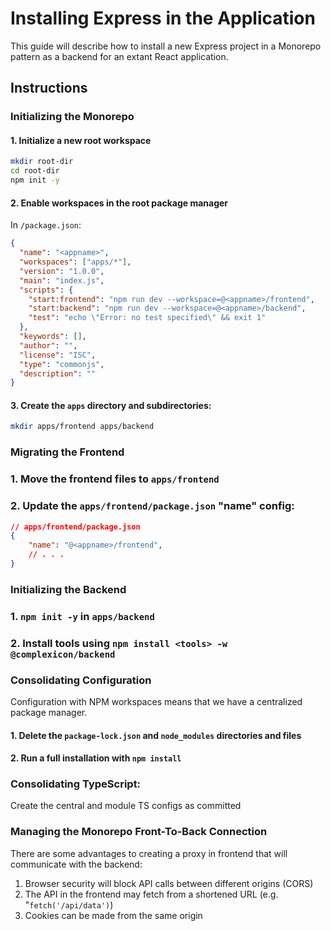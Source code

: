 # Installing Express in the Application
This guide will describe how to install a new Express project in a Monorepo pattern as a backend for an extant React application.

## Instructions
### Initializing the Monorepo
#### 1. Initialize a new root workspace 
```bash
mkdir root-dir
cd root-dir
npm init -y
```

#### 2. Enable workspaces in the root package manager
In `/package.json`:
```json
{
  "name": "<appname>",
  "workspaces": ["apps/*"],
  "version": "1.0.0",
  "main": "index.js",
  "scripts": {
    "start:frontend": "npm run dev --workspace=@<appname>/frontend",
    "start:backend": "npm run dev --workspace=@<appname>/backend",
    "test": "echo \"Error: no test specified\" && exit 1"
  },
  "keywords": [],
  "author": "",
  "license": "ISC",
  "type": "commonjs",
  "description": ""
}
```

#### 3. Create the `apps` directory and subdirectories:
```bash
mkdir apps/frontend apps/backend
```

### Migrating the Frontend
### 1. Move the frontend files to `apps/frontend`

### 2. Update the `apps/frontend/package.json` "name" config:
```json
// apps/frontend/package.json
{
    "name": "@<appname>/frontend",
    // . . . 
}
```

### Initializing the Backend
### 1. `npm init -y` in `apps/backend`
### 2. Install tools using `npm install <tools> -w @complexicon/backend`

### Consolidating Configuration
Configuration with NPM workspaces means that we have a centralized package manager.
#### 1. Delete the `package-lock.json` and `node_modules` directories and files
#### 2. Run a full installation with `npm install`

### Consolidating TypeScript:
Create the central and module TS configs as committed

### Managing the Monorepo Front-To-Back Connection
There are some advantages to creating a proxy in frontend that will communicate with the backend:
1. Browser security will block API calls between different origins (CORS)
2. The API in the frontend may fetch from a shortened URL (e.g. "`fetch('/api/data')`)
3. Cookies can be made from the same origin 
